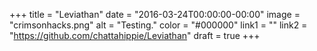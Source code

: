 +++
title = "Leviathan"
date = "2016-03-24T00:00:00-00:00"
image = "crimsonhacks.png"
alt = "Testing."
color = "#000000"
link1 = ""
link2 = "https://github.com/chattahippie/Leviathan"
draft = true
+++
